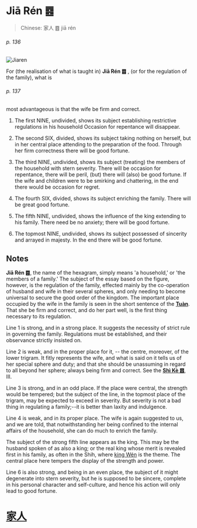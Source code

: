 # Jiā Rén ䷤

> Chinese: 家人 ䷤ jiā rén

###### p. 136

![Jiaren](https://88o.io/wp-content/uploads/2018/09/37-e5aeb6e4babajiaren.jpg)

For (the realisation of what is taught in) **Jiā Rén ䷤** , (or for the regulation of the family), what is

###### p. 137

most advantageous is that the wife be firm and correct.

1. The first NINE, undivided, shows its subject establishing restrictive regulations in his household Occasion for repentance will disappear.

2. The second SIX, divided, shows its subject taking nothing on herself, but in her central place attending to the preparation of the food. Through her firm correctness there will be good fortune.

3. The third NINE, undivided, shows its subject (treating) the members of the household with stern severity. There will be occasion for repentance, there will be peril, (but) there will (also) be good fortune. If the wife and children were to be smirking and chattering, in the end there would be occasion for regret.

4. The fourth SIX, divided, shows its subject enriching the family. There will be great good fortune.

5. The fifth NINE, undivided, shows the influence of the king extending to his family. There need be no anxiety; there will be good fortune.

6. The topmost NINE, undivided, shows its subject possessed of sincerity and arrayed in majesty. In the end there will be good fortune.

## Notes

**Jiā Rén ䷤**, the name of the hexagram, simply means 'a household,' or 'the members of a family.' The subject of the essay based on the figure, however, is the regulation of the family, effected mainly by the co-operation of husband and wife in their several spheres, and only needing to become universal to secure the good order of the kingdom. The important place occupied by the wife in the family is seen in the short sentence of the [**Tuàn**](https://en.wikipedia.org/wiki/Ten_Wings). That she be firm and correct, and do her part well, is the first thing necessary to its regulation.

Line 1 is strong, and in a strong place. It suggests the necessity of strict rule in governing the family. Regulations must be established, and their observance strictly insisted on.

Line 2 is weak, and in the proper place for it, -- the centre, moreover, of the lower trigram. It fitly represents the wife, and what is said on it tells us of her special sphere and duty; and that she should be unassuming in regard to all beyond her sphere; always being firm and correct. See the [**Shì Kè ䷔**](e599ace59791shike.md), III.

Line 3 is strong, and in an odd place. If the place were central, the strength would be tempered; but the subject of the line, in the topmost place of the trigram, may be expected to exceed in severity. But severity is not a bad thing in regulating a family;--it is better than laxity and indulgence.

Line 4 is weak, and in its proper place. The wife is again suggested to us, and we are told, that notwithstanding her being confined to the internal affairs of the household, she can do much to enrich the family.

The subject of the strong fifth line appears as the king. This may be the husband spoken of as also a king; or the real king whose merit is revealed first in his family, as often in the Shih, where [king Wén](https://en.wikipedia.org/wiki/King_Wen_of_Zhou) is the theme. The central place here tempers the display of the strength and power.

Line 6 is also strong, and being in an even place, the subject of it might degenerate into stern severity, but he is supposed to be sincere, complete in his personal character and self-culture, and hence his action will only lead to good fortune.

# [家人](./e5aeb6e4babajiaren_cn.md)
